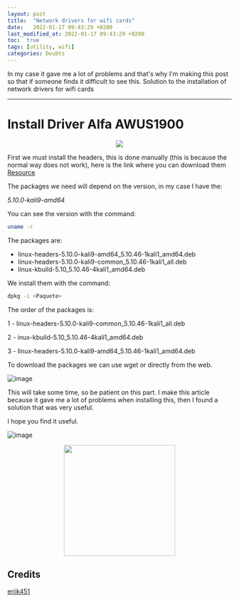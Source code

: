 ```yaml
---
layout: post
title:  "Network drivers for wifi cards"
date:   2022-01-17 09:43:29 +0200
last_modified_at: 2022-01-17 09:43:29 +0200
toc:  true
tags: [utility, wifi]
categories: Doubts
---
```


In my case it gave me a lot of problems and that's why I'm making this post so that if someone finds it difficult to see this. Solution to the installation of network drivers for wifi cards

---


# Install Driver Alfa AWUS1900 
<p align="center">
  
<img src="https://user-images.githubusercontent.com/76759292/149857391-794a7308-a0b8-478d-8995-77273058cd26.png" />
  
</p>

First we must install the headers, this is done manually (this is because the normal way does not work), here is the link where you can download them [Resource](https://http.kali.org/kali/pool/main/l/linux/)

The packages we need will depend on the version, in my case I have the:

*5.10.0-kali9-amd64*

You can see the version with the command:

```bash
uname -r
```

The packages are:

* linux-headers-5.10.0-kali9-amd64_5.10.46-1kali1_amd64.deb
* linux-headers-5.10.0-kali9-common_5.10.46-1kali1_all.deb
* linux-kbuild-5.10_5.10.46-4kali1_amd64.deb

We install them with the command: 

```bash
dpkg -i <Paquete>
```

The order of the packages is:

1 - linux-headers-5.10.0-kali9-common_5.10.46-1kali1_all.deb

2 - inux-kbuild-5.10_5.10.46-4kali1_amd64.deb

3 - linux-headers-5.10.0-kali9-amd64_5.10.46-1kali1_amd64.deb

To download the packages we can use wget or directly from the web.

![image](https://user-images.githubusercontent.com/76759292/149856708-4aa809c3-3fb6-4295-aabc-67a677d27c17.png)

This will take some time, so be patient on this part. I make this article because it gave me a lot of problems when installing this, then I found a solution that was very useful.

I hope you find it useful.

![image](https://user-images.githubusercontent.com/76759292/149857736-8b5dbce6-eac1-4af5-a54f-958447ff2089.png)


<p align="center">
<img src="https://tenor.com/view/how-to-basic-how-to-basic-egg-egg-computer-compaq-gif-22915340.gif" width="250" height="250" />
</p>

## Credits
[eriik451](https://mobile.twitter.com/eriik451)
